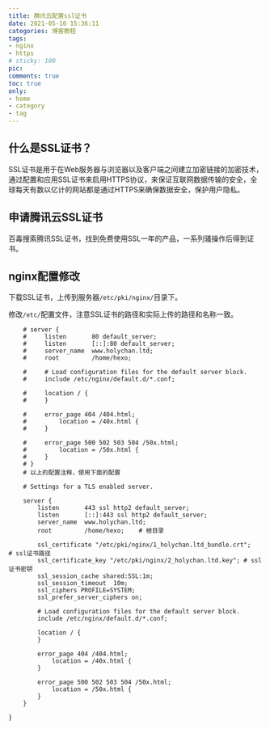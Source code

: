 ```yaml
---
title: 腾讯云配置ssl证书
date: 2021-05-10 15:36:11
categories: 博客教程
tags:
- nginx
- https
# sticky: 100
pic:
comments: true
toc: true
only:
- home
- category
- tag
---
```


## 什么是SSL证书？

SSL证书是用于在Web服务器与浏览器以及客户端之间建立加密链接的加密技术，通过配置和应用SSL证书来启用HTTPS协议，来保证互联网数据传输的安全，全球每天有数以亿计的网站都是通过HTTPS来确保数据安全，保护用户隐私。

## 申请腾讯云SSL证书

百毒搜索腾讯SSL证书，找到免费使用SSL一年的产品，一系列骚操作后得到证书。

## nginx配置修改

下载SSL证书，上传到服务器`/etc/pki/nginx/`目录下。

修改`/etc/`配置文件，注意SSL证书的路径和实际上传的路径和名称一致。

```shell
    # server {
    #     listen       80 default_server;
    #     listen       [::]:80 default_server;
    #     server_name  www.holychan.ltd;
    #     root         /home/hexo;

    #     # Load configuration files for the default server block.
    #     include /etc/nginx/default.d/*.conf;

    #     location / {
    #     }

    #     error_page 404 /404.html;
    #         location = /40x.html {
    #     }

    #     error_page 500 502 503 504 /50x.html;
    #         location = /50x.html {
    #     }
    # }
    # 以上的配置注释，使用下面的配置

    # Settings for a TLS enabled server.

    server {
        listen       443 ssl http2 default_server;
        listen       [::]:443 ssl http2 default_server;
        server_name  www.holychan.ltd;
        root         /home/hexo;    # 根目录

        ssl_certificate "/etc/pki/nginx/1_holychan.ltd_bundle.crt";    # ssl证书路径
        ssl_certificate_key "/etc/pki/nginx/2_holychan.ltd.key"; # ssl证书密钥
        ssl_session_cache shared:SSL:1m;
        ssl_session_timeout  10m;
        ssl_ciphers PROFILE=SYSTEM;
        ssl_prefer_server_ciphers on;

        # Load configuration files for the default server block.
        include /etc/nginx/default.d/*.conf;

        location / {
        }

        error_page 404 /404.html;
            location = /40x.html {
        }

        error_page 500 502 503 504 /50x.html;
            location = /50x.html {
        }
    }

}
```